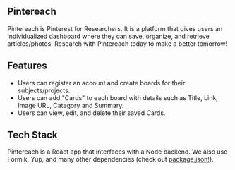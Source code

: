 ## Pintereach

Pintereach is Pinterest for Researchers. It is a platform that gives users an individualized dashboard where they can save, organize, and retrieve articles/photos. Research with Pintereach today to make a better tomorrow!

## Features

- Users can register an account and create boards for their subjects/projects.
- Users can add "Cards" to each board with details such as Title, Link, Image URL, Category and Summary.
- Users can view, edit, and delete their saved Cards.

## Tech Stack

Pintereach is a React app that interfaces with a Node backend. We also use Formik, Yup, and many other dependencies (check out [package.json!](/package.json)).
